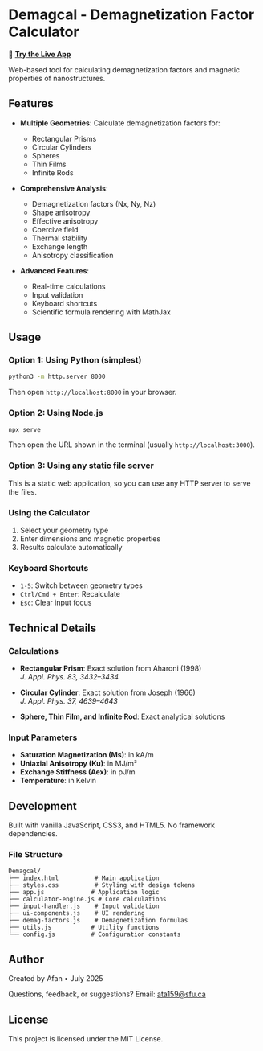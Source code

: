 # Demagcal - Demagnetization Factor Calculator

🔗 **[Try the Live App](https://pnmdtools.phys.sfu.ca/demagcal/)**

Web-based tool for calculating demagnetization factors and magnetic properties of nanostructures.

## Features

- **Multiple Geometries**: Calculate demagnetization factors for:
  - Rectangular Prisms
  - Circular Cylinders
  - Spheres
  - Thin Films
  - Infinite Rods

- **Comprehensive Analysis**:
  - Demagnetization factors (Nx, Ny, Nz)
  - Shape anisotropy
  - Effective anisotropy
  - Coercive field
  - Thermal stability
  - Exchange length
  - Anisotropy classification

- **Advanced Features**:
  - Real-time calculations
  - Input validation
  - Keyboard shortcuts
  - Scientific formula rendering with MathJax

## Usage

### Option 1: Using Python (simplest)
```bash
python3 -m http.server 8000
```
Then open `http://localhost:8000` in your browser.

### Option 2: Using Node.js
```bash
npx serve
```
Then open the URL shown in the terminal (usually `http://localhost:3000`).

### Option 3: Using any static file server
This is a static web application, so you can use any HTTP server to serve the files.

### Using the Calculator
1. Select your geometry type
2. Enter dimensions and magnetic properties
3. Results calculate automatically

### Keyboard Shortcuts

- `1-5`: Switch between geometry types
- `Ctrl/Cmd + Enter`: Recalculate
- `Esc`: Clear input focus

## Technical Details

### Calculations

- **Rectangular Prism**: Exact solution from Aharoni (1998)  
  *J. Appl. Phys. 83, 3432–3434*

- **Circular Cylinder**: Exact solution from Joseph (1966)  
  *J. Appl. Phys. 37, 4639–4643*

- **Sphere, Thin Film, and Infinite Rod**: Exact analytical solutions

### Input Parameters

- **Saturation Magnetization (Ms)**: in kA/m
- **Uniaxial Anisotropy (Ku)**: in MJ/m³
- **Exchange Stiffness (Aex)**: in pJ/m
- **Temperature**: in Kelvin

## Development

Built with vanilla JavaScript, CSS3, and HTML5. No framework dependencies.

### File Structure

```
Demagcal/
├── index.html          # Main application
├── styles.css          # Styling with design tokens
├── app.js             # Application logic
├── calculator-engine.js # Core calculations
├── input-handler.js    # Input validation
├── ui-components.js    # UI rendering
├── demag-factors.js    # Demagnetization formulas
├── utils.js           # Utility functions
└── config.js          # Configuration constants
```

## Author

Created by Afan • July 2025

Questions, feedback, or suggestions? Email: ata159@sfu.ca

## License

This project is licensed under the MIT License.
